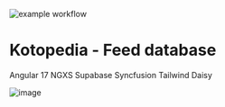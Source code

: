![example workflow](https://github.com/dewiktor2/kotopedia/actions/workflows/build.yml/badge.svg)

# Kotopedia - Feed database

Angular 17
NGXS
Supabase
Syncfusion
Tailwind
Daisy


![image](https://github.com/user-attachments/assets/e7bdee80-04a2-47a8-a097-f2834d400542)


